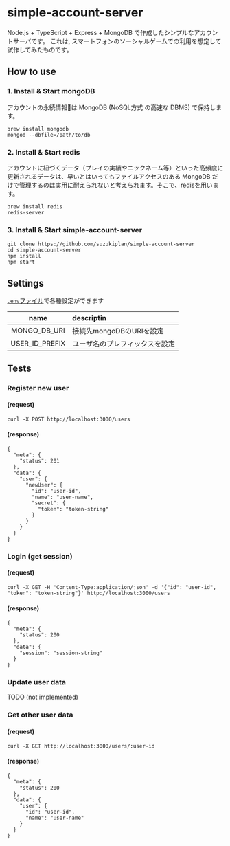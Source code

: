 # simple-account-server

Node.js + TypeScript + Express + MongoDB で作成したシンプルなアカウントサーバです。
これは, スマートフォンのソーシャルゲームでの利用を想定して試作してみたものです。

## How to use

### 1. Install & Start mongoDB
アカウントの永続情報は MongoDB (NoSQL方式 の高速な DBMS) で保持します。
```
brew install mongodb
mongod --dbfile=/path/to/db
```

### 2. Install & Start redis
アカウントに紐づくデータ（プレイの実績やニックネーム等）といった高頻度に更新されるデータは、早いとはいってもファイルアクセスのある MongoDB だけで管理するのは実用に耐えられないと考えられます。そこで、redisを用います。
```
brew install redis
redis-server
```

### 3. Install & Start simple-account-server
```
git clone https://github.com/suzukiplan/simple-account-server
cd simple-account-server
npm install
npm start
```

## Settings

[`.env`ファイル](.env)で各種設定ができます

|name|descriptin|
|:---:|:---|
|MONGO_DB_URI|接続先mongoDBのURIを設定|
|USER_ID_PREFIX|ユーザ名のプレフィックスを設定|

## Tests

### Register new user
#### (request)
```
curl -X POST http://localhost:3000/users
```

#### (response)
```
{
  "meta": {
    "status": 201
  },
  "data": {
    "user": {
      "newUser": {
        "id": "user-id",
        "name": "user-name",
        "secret": {
          "token": "token-string"
        }
      }
    }
  }
}
```

### Login (get session)
#### (request)
```
curl -X GET -H 'Content-Type:application/json' -d '{"id": "user-id", "token": "token-string"}' http://localhost:3000/users
```

#### (response)
```
{
  "meta": {
    "status": 200
  },
  "data": {
    "session": "session-string"
  }
}
```

### Update user data
TODO (not implemented)

### Get other user data
#### (request)
```
curl -X GET http://localhost:3000/users/:user-id
```

#### (response)
```
{
  "meta": {
    "status": 200
  },
  "data": {
    "user": {
      "id": "user-id",
      "name": "user-name"
    }
  }
}
```